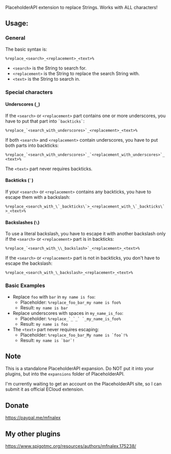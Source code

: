 PlaceholderAPI extension to replace Strings. Works with ALL characters!

## Usage:

### General

The basic syntax is:

`%replace_<search>_<replacement>_<text>%`

- `<search>` is the String to search for.
- `<replacement>` is the String to replace the search String with.
- `<text>` is the String to search in.

### Special characters

#### Underscores (`_`)

If the `<search>` or `<replacement>` part contains one or more underscores, you have to put that part
into `` `backticks` ``:

`` %replace_`<search_with_underscores>`_<replacement>_<text>% ``

If both `<search>` and `<replacement>` contain underscores, you have to put both parts into backticks:

`` %replace_`<search_with_underscores>`_`<replacement_with_underscores>`_<text>% ``

The `<text>` part never requires backticks.

#### Backticks (`` ` ``)

If your `<search>` or `<replacement>` contains any backticks, you have to escape them with a backslash:

`` %replace_<search_with_\`_backticks\`>_<replacement_with_\`_backticks\`>_<text>% ``

#### Backslashes (`\`)
To use a literal backslash, you have to escape it with another backslash only if the `<search>` or `<replacement>` part
is in backticks:

`` %replace_`<search_with_\\_backslash>`_<replacement>_<text>% ``

If the `<search>` or `<replacement>` part is not in backticks, you don't have to escape the backslash:

`` %replace_<search_with_\_backslash>_<replacement>_<text>% ``

### Basic Examples

- Replace `foo` with `bar` in `my name is foo`:
    - Placeholder: `%replace_foo_bar_my name is foo%`
    - Result: `my name is bar`
- Replace underscores with spaces in `my_name_is_foo`:
    - Placeholder: `` %replace_`_`_` `_my_name_is_foo% ``
    - Result: `my name is foo`
- The `<text>` part never requires escaping:
    - Placeholder: `` %replace_foo_bar_My name is `foo`!% ``
    - Result: `` my name is `bar`! ``

## Note

This is a standalone PlaceholderAPI expansion. Do NOT put it into your plugins, but into the `expansions` folder of PlaceholderAPI.

I'm currently waiting to get an account on the PlaceholderAPI site, so I can submit it as official ECloud extension.

[//]: # (## Todo)

[//]: # (Add configurable templates that can be used, for example:)

[//]: # ()

[//]: # (```yaml)

[//]: # (worldnames:)

[//]: # (  - search: world)

[//]: # (    replace: &aWorld)

[//]: # (  - search: world_nether)

[//]: # (    replace: &cNether)

[//]: # (  - search: world_the_end)

[//]: # (    replace: &9End)

[//]: # ( ```)

[//]: # (You could then use this template together with other placeholders: `%replace_template_worldnames_{player_world}%` would return `&cNether` for a player in world_nether.)

## Donate

https://paypal.me/mfnalex

## My other plugins

https://www.spigotmc.org/resources/authors/mfnalex.175238/